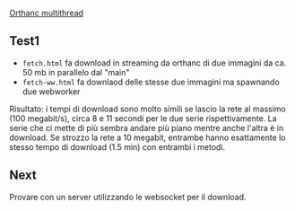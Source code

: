 [Orthanc multithread](https://orthanc.uclouvain.be/book/faq/scalability.html)

## Test1

- `fetch.html` fa download in streaming da orthanc di due immagini da ca. 50 mb in parallelo dal "main"
- `fetch-ww.html` fa downlaod delle stesse due immagini ma spawnando due webworker

Risultato: i tempi di download sono molto simili se lascio la rete al massimo (100 megabit/s), circa 8 e 11 secondi per le due serie rispettivamente. La serie che ci mette di più sembra andare più piano mentre anche l'altra è in download.
Se strozzo la rete a 10 megabit, entrambe hanno esattamente lo stesso tempo di download (1.5 min) con entrambi i metodi.

## Next

Provare con un server utilizzando le websocket per il download.
